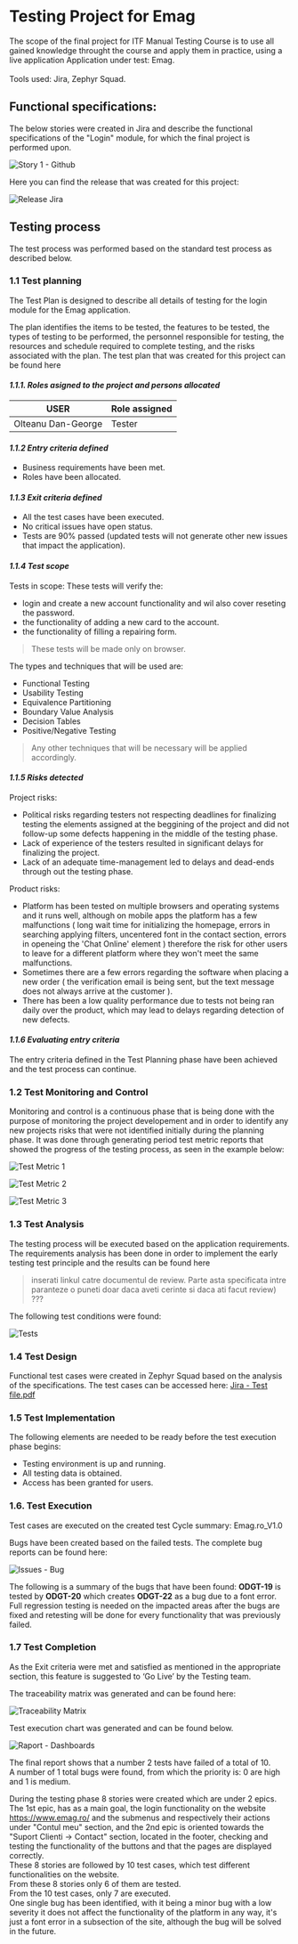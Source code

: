 # Testing Project for Emag

The scope of the final project for ITF Manual Testing Course is to use all gained knowledge throught the course and apply them in practice, using a live application
Application under test: Emag. <br> <br>
Tools used: Jira, Zephyr Squad. 

## Functional specifications:
The below stories were created in Jira and describe the functional specifications of the "Login" module, for which the final project is performed upon. 

![Story 1 - Github](https://github.com/OGeorgeDan/Manual_Testing_Jira/assets/149089987/592ddba8-0603-4b68-a4c8-a1659be6cd18)

Here you can find the release that was created for this project:

![Release Jira](https://github.com/OGeorgeDan/Manual_Testing_Jira/assets/149089987/5003e122-c758-4bae-baf1-62741c560719)


## Testing process
The test process was performed based on the standard test process as described below.

### 1.1 Test planning <br>
The Test Plan is designed to describe all details of testing for the login module for the Emag application.

The plan identifies the items to be tested, the features to be tested, the types of testing to be performed, the personnel responsible for testing, the resources and schedule required to complete testing, and the risks associated with the plan. The test plan that was created for this project can be found here <br>

#### *1.1.1. Roles asigned to the project and persons allocated*

| USER | Role assigned | 
| ---- | -------------- |
| Olteanu Dan-George | Tester |

#### *1.1.2 Entry criteria defined*
+ Business requirements have been met.
+ Roles have been allocated.

#### *1.1.3 Exit criteria defined*
+ All the test cases have been executed.
+ No critical issues have open status.
+ Tests are 90% passed (updated tests will not generate other new issues that impact the application).

#### *1.1.4 Test scope*
Tests in scope:
These tests will verify the:
+ login and create a new account functionality and wil also cover reseting the password.
+ the functionality of adding a new card to the account.
+ the functionality of filling a repairing form. 

> These tests will be made only on browser.

The types and techniques that will be used are:
+ Functional Testing
+ Usability Testing
+ Equivalence Partitioning
+ Boundary Value Analysis
+ Decision Tables
+ Positive/Negative Testing <br>
> Any other techniques that will be necessary will be applied accordingly. 

#### *1.1.5 Risks detected*
Project risks: <br>
+ Political risks regarding testers not respecting deadlines for finalizing testing the elements assigned at the beggining of the project and did not follow-up some defects happening in the middle of the testing phase. <br>
+ Lack of experience of the testers resulted in significant delays for finalizing the project. <br>
+ Lack of an adequate time-management led to delays and dead-ends through out the testing phase. <br>

Product risks: <br>
+ Platform has been tested on multiple browsers and operating systems and it runs well, although on mobile apps the platform has a few malfunctions ( long wait time for initializing the homepage, errors in searching applying filters, uncentered font in the contact section, errors in openeing the 'Chat Online' element ) therefore the risk for other users to leave for a different platform where they won't meet the same malfunctions. <br>
+ Sometimes there are a few errors regarding the software when placing a new order ( the verification email is being sent, but the text message does not always arrive at the customer ). <br>
+ There has been a low quality performance due to tests not being ran daily over the product, which may lead to delays regarding detection of new defects.

#### *1.1.6 Evaluating entry criteria*
The entry criteria defined in the Test Planning phase have been achieved and the test process can continue.

### 1.2 Test Monitoring and Control <br>
Monitoring and control is a continuous phase that is being done with the purpose of monitoring the project developement and in order to identify any new projects risks that were not identified initially during the planning phase. It was done through generating period test metric reports that showed the progress of the testing process, as seen in the example below:

![Test Metric 1](https://github.com/OGeorgeDan/Manual_Testing_Jira/assets/149089987/f9e59f11-9dd6-4b4e-8037-f749e948d042)

![Test Metric 2](https://github.com/OGeorgeDan/Manual_Testing_Jira/assets/149089987/deffc80f-5595-415b-a4bb-f39ca6db939a)

![Test Metric 3](https://github.com/OGeorgeDan/Manual_Testing_Jira/assets/149089987/80c29ff2-e875-4196-95f7-47c8e60986d8)


### 1.3 Test Analysis <br>
The testing process will be executed based on the application requirements. The requirements analysis has been done in order to implement the early testing test principle and the results can be found here 

> inserati linkul catre documentul de review. Parte asta specificata intre paranteze o puneti doar daca aveti cerinte si daca ati facut review)  ???

The following test conditions were found:

![Tests](https://github.com/OGeorgeDan/Manual_Testing_Jira/assets/149089987/7780117e-1508-4d7e-8707-a419d7f5edd7) <br>

### 1.4 Test Design <br>
Functional test cases were created in Zephyr Squad based on the analysis of the specifications. The test cases can be accessed here:
[Jira - Test file.pdf](https://github.com/OGeorgeDan/Manual_Testing_Jira/files/15297439/Jira.-.Test.file.pdf)

### 1.5 Test Implementation <br>
The following elements are needed to be ready before the test execution phase begins:
+ Testing environment is up and running.
+ All testing data is obtained.
+ Access has been granted for users. <br>

### 1.6. Test Execution <br>
Test cases are executed on the created test Cycle summary: Emag.ro_V1.0

Bugs have been created based on the failed tests. The complete bug reports can be found here: 

![Issues - Bug](https://github.com/OGeorgeDan/Manual_Testing_Jira/assets/149089987/2ad39058-ba55-425b-9107-147b052a7e14)

The following is a summary of the bugs that have been found: **ODGT-19** is tested by **ODGT-20** which creates **ODGT-22** as a bug due to a font error. <br>
Full regression testing is needed on the impacted areas after the bugs are fixed and retesting will be done for every functionality that was previously failed.

### 1.7 Test Completion <br> 
As the Exit criteria were met and satisfied as mentioned in the appropriate section, this feature is suggested to ‘Go Live’ by the Testing team.

The traceability matrix was generated and can be found here: 

![Traceability Matrix](https://github.com/OGeorgeDan/Manual_Testing_Jira/assets/149089987/aea54aa3-a78e-4a3e-bc20-caf060ef2bd1)

Test execution chart was generated and can be found below.

![Raport - Dashboards](https://github.com/OGeorgeDan/Manual_Testing_Jira/assets/149089987/f7fca136-568f-4f53-890d-3e27e7148500)

The final report shows that a number 2 tests have failed of a total of 10. <br>
A number of 1 total bugs were found, from which the priority is: 0 are high and 1 is medium. <br>

During the testing phase 8 stories were created which are under 2 epics. The 1st epic, has as a main goal, the login functionality on the website https://www.emag.ro/ and the submenus and respectively their actions under "Contul meu" section, and the 2nd epic is oriented towards the "Suport Clienti -> Contact" section, located in the footer, checking and testing the functionality of the buttons and that the pages are displayed correctly. <br>
These 8 stories are followed by 10 test cases, which test different functionalities on the website. <br>
From these 8 stories only 6 of them are tested. <br>
From the 10 test cases, only 7 are executed. <br> 
One single bug has been identified, with it being a minor bug with a low severity it does not affect the functionality of the platform in any way, it's just a font error in a subsection of the site, although the bug will be solved in the future. 

